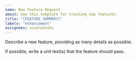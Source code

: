 ```yaml
---
name: New Feature Request
about: Use this template for tracking new features.
title: "[FEATURE SUMMARY]"
labels: "enhancement"
assignees: sczerwinski
---
```


Describe a new feature, providing as many details as possible.

If possible, write a unit test(s) that the feature should pass.
